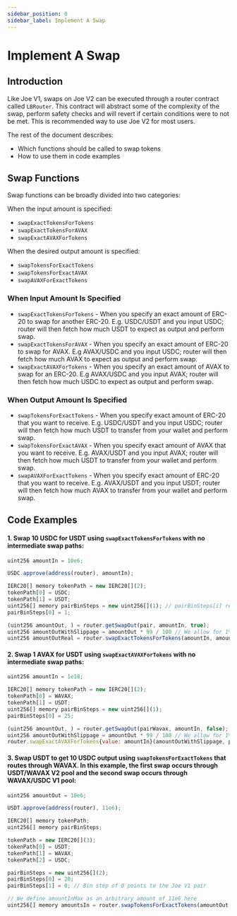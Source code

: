 ```yaml
---
sidebar_position: 0
sidebar_label: Implement A Swap
---
```


# Implement A Swap

## Introduction

Like Joe V1, swaps on Joe V2 can be executed through a router contract called `LBRouter`. This contract will abstract some of the complexity of the swap, perform safety checks and will revert if certain conditions were to not be met. This is recommended way to use Joe V2 for most users.

The rest of the document describes:

- Which functions should be called to swap tokens
- How to use them in code examples

## Swap Functions

Swap functions can be broadly divided into two categories:

When the input amount is specified:

- `swapExactTokensForTokens`
- `swapExactTokensForAVAX`
- `swapExactAVAXForTokens`

When the desired output amount is specified:

- `swapTokensForExactTokens`
- `swapTokensForExactAVAX`
- `swapAVAXForExactTokens`

### When Input Amount Is Specified

- `swapExactTokensForTokens` - When you specify an exact amount of ERC-20 to swap for another ERC-20. E.g. USDC/USDT and you input USDC; router will then fetch how much USDT to expect as output and perform swap.
- `swapExactTokensForAVAX` - When you specify an exact amount of ERC-20 to swap for AVAX. E.g AVAX/USDC and you input USDC; router will then fetch how much AVAX to expect as output and perform swap.
- `swapExactAVAXForTokens` - When you specify an exact amount of AVAX to swap for an ERC-20. E.g AVAX/USDC and you input AVAX; router will then fetch how much USDC to expect as output and perform swap.

### When Output Amount Is Specified

- `swapTokensForExactTokens` - When you specify exact amount of ERC-20 that you want to receive. E.g. USDC/USDT and you input USDC; router will then fetch how much USDT to transfer from your wallet and perform swap.
- `swapTokensForExactAVAX` - When you specify exact amount of AVAX that you want to receive. E.g. AVAX/USDT and you input AVAX; router will then fetch how much USDT to transfer from your wallet and perform swap.
- `swapAVAXForExactTokens` - When you specify exact amount of ERC-20 that you want to receive. E.g. AVAX/USDT and you input USDT; router will then fetch how much AVAX to transfer from your wallet and perform swap.

## Code Examples

#### 1. Swap 10 USDC for USDT using `swapExactTokensForTokens` with no intermediate swap paths:

```js
uint256 amountIn = 10e6;

USDC.approve(address(router), amountIn);

IERC20[] memory tokenPath = new IERC20[](2);
tokenPath[0] = USDC;
tokenPath[1] = USDT;
uint256[] memory pairBinSteps = new uint256[](1); // pairBinSteps[i] refers to the bin step for the market (x, y) where tokenPath[i] = x and tokenPath[i+1] = y
pairBinSteps[0] = 1;

(uint256 amountOut, ) = router.getSwapOut(pair, amountIn, true);
uint256 amountOutWithSlippage = amountOut * 99 / 100 // We allow for 1% slippage
uint256 amountOutReal = router.swapExactTokensForTokens(amountIn, amountOutWithSlippage, pairBinSteps, tokenPath, receiverAddress, block.timestamp);
```

#### 2. Swap 1 AVAX for USDT using `swapExactAVAXForTokens` with no intermediate swap paths:

```js
uint256 amountIn = 1e18;

IERC20[] memory tokenPath = new IERC20[](2);
tokenPath[0] = WAVAX;
tokenPath[1] = USDT;
uint256[] memory pairBinSteps = new uint256[](1);
pairBinSteps[0] = 25;

(uint256 amountOut, ) = router.getSwapOut(pairWavax, amountIn, false);
uint256 amountOutWithSlippage = amountOut * 99 / 100 // We allow for 1% slippage
router.swapExactAVAXForTokens{value: amountIn}(amountOutWithSlippage, pairBinSteps, tokenPath, receiverAddress, block.timestamp);
```

#### 3. Swap USDT to get 10 USDC output using `swapTokensForExactTokens` that routes through WAVAX. In this example, the first swap occurs through USDT/WAVAX V2 pool and the second swap occurs through WAVAX/USDC V1 pool:

```js
uint256 amountOut = 10e6;

USDT.approve(address(router), 11e6);

IERC20[] memory tokenPath;
uint256[] memory pairBinSteps;

tokenPath = new IERC20[](3);
tokenPath[0] = USDT;
tokenPath[1] = WAVAX;
tokenPath[2] = USDC;

pairBinSteps = new uint256[](2);
pairBinSteps[0] = 20;
pairBinSteps[1] = 0; // Bin step of 0 points to the Joe V1 pair

// We define amountInMax as an arbitrary amount of 11e6 here
uint256[] memory amountsIn = router.swapTokensForExactTokens(amountOut, 11e6, pairBinSteps, tokenPath, receiverAddress, block.timestamp);
```
